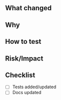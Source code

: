 ## What changed
## Why
## How to test
## Risk/Impact
## Checklist
- [ ] Tests added/updated
- [ ] Docs updated
